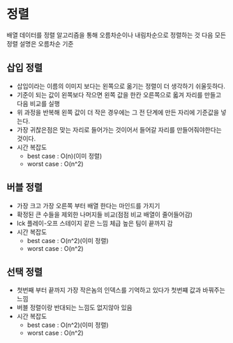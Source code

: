 # 정렬
배열 데이터를 정렬 알고리즘을 통해 오름차순이나 내림차순으로 정렬하는 것
다음 모든 정렬 설명은 오름차순 기준
## 삽입 정렬
- 삽입이라는 이름의 이미지 보다는 왼쪽으로 옮기는 정렬이 더 생각하기 쉬울듯하다.
- 기준이 되는 값이 왼쪽보다 작으면 왼쪽 값을 한칸 오른쪽으로 옯겨 자리를 만들고 다음 비교를 실행 
- 위 과정을 반복해 왼쪽 값이 더 작은 경우에는 그 전 단계에 만든 자리에 기준값을 넣는다.
- 가장 귀찮은점은 맞는 자리로 들어가는 것이어서 들어갈 자리를 만들어줘야한다는 것이다.
- 시간 복잡도
  - best case : O(n)(이미 정렬)
  - worst case : O(n^2)
## 버블 정렬
- 가장 크고 가장 오른쪽 부터 배열 한다는 마인드를 가지기
- 확정된 큰 수들을 제외한 나머지들 비교(점점 비교 배열이 줄어들어감)
- lck 플레이-오프 스테이지 같은 느낌 체급 높은 팀이 끝까지 감
- 시간 복잡도
  - best case : O(n^2)(이미 정렬)
  - worst case : O(n^2)
## 선택 정렬
- 첫번째 부터 끝까지 가장 작은놈의 인덱스를 기억하고 있다가 첫번쨰 값과 바꿔주는 느낌
- 버블 정렬이랑 반대되는 느낌도 없지않아 있음
- 시간 복잡도
  - best case : O(n^2)(이미 정렬)
  - worst case : O(n^2)
